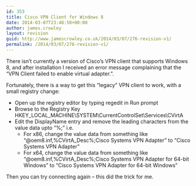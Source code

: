 ```yaml
---
id: 353
title: Cisco VPN Client for Windows 8
date: 2014-03-07T23:48:50+00:00
author: james.crowley
layout: revision
guid: http://www.jamescrowley.co.uk/2014/03/07/276-revision-v1/
permalink: /2014/03/07/276-revision-v1/
---
```

There isn&#8217;t currently a version of Cisco&#8217;s VPN client that supports Windows 8, and after installation I received an error message complaining that the &#8220;VPN Client failed to enable virtual adapter.&#8221;.

Fortunately, there is a way to get this &#8220;legacy&#8221; VPN client to work, with a small registry change:

  * Open up the registry editor by typing regedit in Run prompt
  * Browse to the Registry Key HKEY\_LOCAL\_MACHINE\\SYSTEM\\CurrentControlSet\\Services\\CVirtA
  * Edit the DisplayName entry and remove the leading characters from the value data upto &#8220;%;&#8221; i.e. 
      * For x86, change the value data from something like &#8220;@oem8.inf,%CVirtA_Desc%;Cisco Systems VPN Adapter” to &#8220;Cisco Systems VPN Adapter”
      * For x64, change the value data from something like &#8220;@oem8.inf,%CVirtA_Desc%;Cisco Systems VPN Adapter for 64-bit Windows” to &#8220;Cisco Systems VPN Adapter for 64-bit Windows”

Then you can try connecting again &#8211; this did the trick for me.